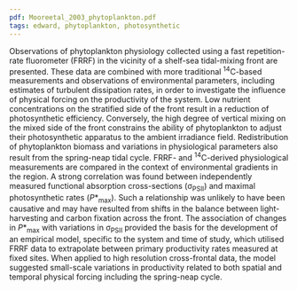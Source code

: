 ```yaml
---
pdf: Mooreetal_2003_phytoplankton.pdf
tags: edward, phytoplankton, photosynthetic
---
```

Observations of phytoplankton physiology collected using a fast repetition-rate fluorometer (FRRF) in the vicinity of a shelf-sea tidal-mixing front are presented. These data are combined with more traditional <sup>14</sup>C-based measurements and observations of environmental parameters, including estimates of turbulent dissipation rates, in order to investigate the influence of physical forcing on the productivity of the system. Low nutrient concentrations on the stratified side of the front result in a reduction of photosynthetic efficiency. Conversely, the high degree of vertical mixing on the mixed side of the front constrains the ability of phytoplankton to adjust their photosynthetic apparatus to the ambient irradiance field. Redistribution of phytoplankton biomass and variations in physiological parameters also result from the spring-neap tidal cycle. FRRF- and <sup>14</sup>C-derived physiological measurements are compared in the context of environmental gradients in the region. A strong correlation was found between independently measured functional absorption cross-sections (&#963;<sub>PSII</sub>) and maximal photosynthetic rates (*P**<sub>max</sub>). Such a relationship was unlikely to have been causative and may have resulted from shifts in the balance between light-harvesting and carbon fixation across the front. The association of changes in *P**<sub>max</sub> with variations in &#963;<sub>PSII</sub> provided the basis for the development of an empirical model, specific to the system and time of study, which utilised FRRF data to extrapolate between primary productivity rates measured at fixed sites. When applied to high resolution cross-frontal data, the model suggested small-scale variations in productivity related to both spatial and temporal physical forcing including the spring-neap cycle.
